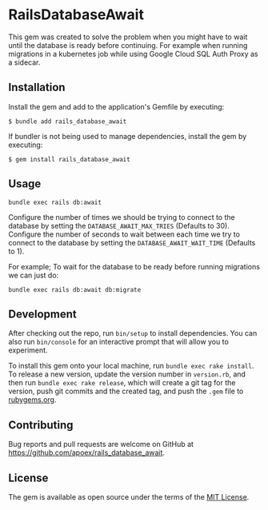 # RailsDatabaseAwait

This gem was created to solve the problem when you might have to wait until the database is ready before continuing.
For example when running migrations in a kubernetes job while using Google Cloud SQL Auth Proxy as a sidecar.

## Installation

Install the gem and add to the application's Gemfile by executing:

    $ bundle add rails_database_await

If bundler is not being used to manage dependencies, install the gem by executing:

    $ gem install rails_database_await

## Usage

`bundle exec rails db:await`

Configure the number of times we should be trying to connect to the database by setting the `DATABASE_AWAIT_MAX_TRIES` (Defaults to 30).
Configure the number of seconds to wait between each time we try to connect to the database by setting the `DATABASE_AWAIT_WAIT_TIME` (Defaults to 1).

For example; To wait for the database to be ready before running migrations we can just do:

`bundle exec rails db:await db:migrate`

## Development

After checking out the repo, run `bin/setup` to install dependencies. You can also run `bin/console` for an interactive prompt that will allow you to experiment.

To install this gem onto your local machine, run `bundle exec rake install`. To release a new version, update the version number in `version.rb`, and then run `bundle exec rake release`, which will create a git tag for the version, push git commits and the created tag, and push the `.gem` file to [rubygems.org](https://rubygems.org).

## Contributing

Bug reports and pull requests are welcome on GitHub at https://github.com/apoex/rails_database_await.

## License

The gem is available as open source under the terms of the [MIT License](https://opensource.org/licenses/MIT).
